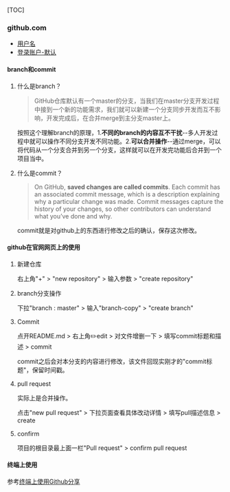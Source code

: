 [TOC]

### github.com

- [用户名](pickGithub9527)
- [登录账户-默认](2207164497@qq.com)

#### branch和commit

1. 什么是branch？

   > GitHub仓库默认有一个master的分支，当我们在master分支开发过程中接到一个新的功能需求，我们就可以新建一个分支同步开发而互不影响，开发完成后，在合并merge到主分支master上。

   按照这个理解branch的原理，1.**不同的branch的内容互不干扰**--多人开发过程中就可以操作不同分支开发不同功能。2.**可以合并操作**--通过merge，可以将代码从一个分支合并到另一个分支，这样就可以在开发完功能后合并到一个项目当中。

2. 什么是commit？

   > On GitHub, **saved changes are called commits**. Each commit has an associated commit message, which is a description explaining why a particular change was made. Commit messages capture the history of your changes, so other contributors can understand what you’ve done and why.

   commit就是对github上的东西进行修改之后的确认，保存这次修改。

#### github在官网网页上的使用

1. 新建仓库

   右上角"+" > "new repository" > 输入参数 > "create repository"

2. branch分支操作

   下拉"branch : master" > 输入"branch-copy" > "create branch"

3. Commit

   点开README.md > 右上角✏️edit > 对文件增删一下 > 填写commit标题和描述 > commit

   commit之后会对本分支的内容进行修改，该文件回现实刚才的"commit标题"，保留时间戳。

4. pull request

   实际上是合并操作。

   点击"new pull request" > 下拉页面查看具体改动详情 > 填写pull描述信息 > create

5. confirm

   项目的根目录最上面一栏"Pull request" > confirm pull request



#### 终端上使用

参考[终端上使用Github分享](https://www.jianshu.com/p/899a2d4de88f)





















